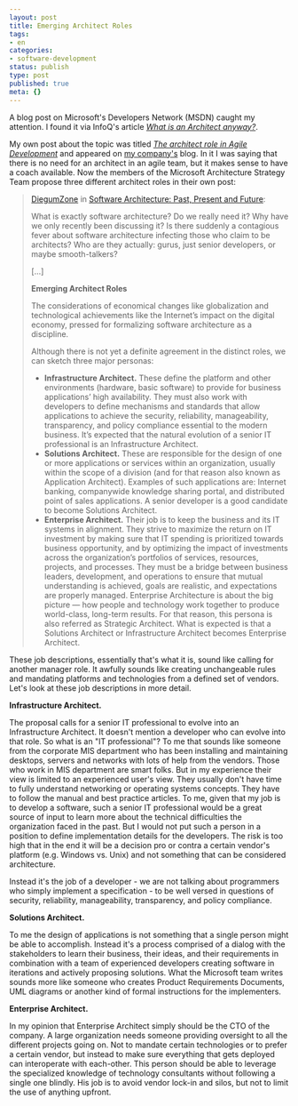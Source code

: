 ```yaml
---
layout: post
title: Emerging Architect Roles
tags:
- en
categories:
- software-development
status: publish
type: post
published: true
meta: {}
---
```

<p>A blog post on Microsoft's Developers Network (MSDN) caught my attention. I found it via InfoQ's article <a href="http://www.infoq.com/news/2007/08/what-is-an-architect"><em>What is an Architect anyway?</em></a>.</p>

<p>My own post about the topic was titled <a href="http://www.caimito.net/caimitoEnglish/2007/07/14/1184445803680.html"><em>The architect role in Agile Development</em></a> and appeared on <a href="http://www.caimito.net">my company's</a> blog. In it I was saying that there is no need for an architect in an agile team, but it makes sense to have a coach available. Now the members of the Microsoft Architecture Strategy Team propose three different architect roles in their own post:</p>

<blockquote><a href="http://blogs.msdn.com/diegumzone">DiegumZone</a> in <a href="http://blogs.msdn.com/diegumzone/archive/2006/11/10/software-architecture-past-present-and-future.aspx">Software Architecture: Past, Present and Future</a>:<br>
<p>What is exactly software architecture? Do we really need it? Why have we only recently been discussing it? Is there suddenly a contagious fever about software architecture infecting those who claim to be architects? Who are they actually: gurus, just senior developers, or maybe smooth-talkers?</p>

<p>[...]</p>

<p><strong>Emerging Architect Roles</strong></p>

<p>The considerations of economical changes like globalization and technological achievements like the Internet&rsquo;s impact on the digital economy, pressed for formalizing software architecture as a discipline.</p>

<p>Although there is not yet a definite agreement in the distinct roles, we can sketch three major personas:</p>

<ul>
<li><strong>Infrastructure Architect.</strong> These define the platform and other environments (hardware, basic software) to provide for business applications&rsquo; high availability. They must also work with developers to define mechanisms and standards that allow applications to achieve the security, reliability, manageability, transparency, and policy compliance essential to the modern business. It&rsquo;s expected that the natural evolution of a senior IT professional is an Infrastructure Architect.</li>

<li><strong>Solutions Architect.</strong> These are responsible for the design of one or more applications or services within an organization, usually within the scope of a division (and for that reason also known as Application Architect). Examples of such applications are: Internet banking, companywide knowledge sharing portal, and distributed point of sales applications. A senior developer is a good candidate to become Solutions Architect.</li>

<li><strong>Enterprise Architect.</strong> Their job is to keep the business and its IT systems in alignment. They strive to maximize the return on IT investment by making sure that IT spending is prioritized towards business opportunity, and by optimizing the impact of investments across the organization&rsquo;s portfolios of services, resources, projects, and processes. They must be a bridge between business leaders, development, and operations to ensure that mutual understanding is achieved, goals are realistic, and expectations are properly managed. Enterprise Architecture is about the big picture &mdash; how people and technology work together to produce world-class, long-term results. For that reason, this persona is also referred as Strategic Architect. What is expected is that a Solutions Architect or Infrastructure Architect becomes Enterprise Architect.</li>
</ul>
</blockquote>

<p>These job descriptions, essentially that's what it is, sound like calling for another manager role. It awfully sounds like creating unchangeable rules and mandating platforms and technologies from a defined set of vendors. Let's look at these job descriptions in more detail.</p>

<p><strong>Infrastructure Architect.</strong></p>

<p>The proposal calls for a senior IT professional to evolve into an Infrastructure Architect. It doesn't mention a developer who can evolve into that role. So what is an "IT professional"? To me that sounds like someone from the corporate MIS department who has been installing and maintaining desktops, servers and networks with lots of help from the vendors. Those who work in MIS department are smart folks. But in my experience their view is limited to an experienced user's view. They usually don't have time to fully understand networking or operating systems concepts. They have to follow the manual and best practice articles. To me, given that my job is to develop a software, such a senior IT professional would be a great source of input to learn more about the technical difficulties the organization faced in the past. But I would not put such a person in a position to define implementation details for the developers. The risk is too high that in the end it will be a decision pro or contra a certain vendor's platform (e.g. Windows vs. Unix) and not something that can be considered architecture.</p>

<p>Instead it's the job of a developer - we are not talking about programmers who simply implement a specification - to be well versed in questions of security, reliability, manageability, transparency, and policy compliance.</p>

<p><strong>Solutions Architect.</strong></p>

<p>To me the design of applications is not something that a single person might be able to accomplish. Instead it's a process comprised of a dialog with the stakeholders to learn their business, their ideas, and their requirements in combination with a team of experienced developers creating software in iterations and actively proposing solutions. What the Microsoft team writes sounds more like someone who creates Product Requirements Documents, UML diagrams or another kind of formal instructions for the implementers.</p>

<p><strong>Enterprise Architect.</strong></p>

<p>In my opinion that Enterprise Architect simply should be the CTO of the company. A large organization needs someone providing oversight to all the different projects going on. Not to mandate certain technologies or to prefer a certain vendor, but instead to make sure everything that gets deployed can interoperate with each-other. This person should be able to leverage the specialized knowledge of technology consultants without following a single one blindly. His job is to avoid vendor lock-in and silos, but not to limit the use of anything upfront.</p>
